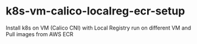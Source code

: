 # k8s-vm-calico-localreg-ecr-setup
Install k8s on VM (Calico CNI) with Local Registry run on different VM and Pull images from AWS ECR
